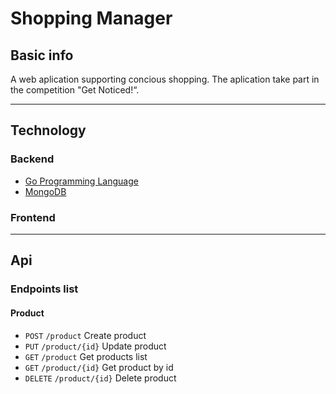 # Shopping Manager

## Basic info

A web aplication supporting concious shopping. The aplication take part in the competition "Get Noticed!“.

***

## Technology

### Backend
- [Go Programming Language](https://golang.org/)
- [MongoDB](https://www.mongodb.com/)

### Frontend

***

## Api

### Endpoints list

#### Product

- `POST` `/product` Create product
- `PUT` `/product/{id}` Update product
- `GET` `/product` Get products list
- `GET` `/product/{id}` Get product by id
- `DELETE` `/product/{id}` Delete product
